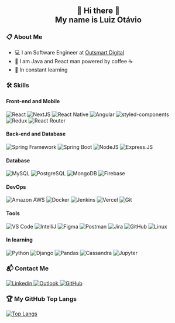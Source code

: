 <h2 align="center">👋 Hi there 👋<br/>My name is Luiz Otávio</h2>

<h3>📋 About Me</h3>
<ul>
  <li>💻 I am Software Engineer at <a href="https://outsmartdigital.com.br/" target="_blank">Outsmart Digital</a></li>
  <li>🚀 I am Java and React man powered by coffee ☕️</li>
  <li>📝 In constant learning</li>
</ul>

<h3>🛠 Skills</h3>
<h4>Front-end and Mobile</h4>
<span>
  <img alt="React" src="https://img.shields.io/badge/React.JS-149dca?style=for-the-badge&logoColor=white&logo=react"/>
  <img alt="NextJS" src="https://img.shields.io/badge/Next.JS-404D59?style=for-the-badge&logoColor=white&logo=nextdotjs"/>
  <img alt="React Native" src="https://img.shields.io/badge/React_Native-333333?style=for-the-badge&logoColor=61dafb&logo=react"/>
  <img alt="Angular" src="https://img.shields.io/badge/Angular-DD0031?style=for-the-badge&logoColor=white&logo=angular"/>
  <img alt="styled-components" src="https://img.shields.io/badge/styled--components-DB7093?style=for-the-badge&logoColor=white&logo=styled-components"/>
  <img alt="Redux" src="https://img.shields.io/badge/Redux-593D88?style=for-the-badge&logoColor=white&logo=redux"/>
  <img alt="React Router" src="https://img.shields.io/badge/React_Router-CA4245?style=for-the-badge&logoColor=white&logo=react-router"/>
</span>

<h4>Back-end and Database</h4>
<span>
  <img alt="Spring Framework" src="https://img.shields.io/badge/Spring-6cb52d?style=for-the-badge&logoColor=white&logo=spring"/>
  <img alt="Spring Boot" src="https://img.shields.io/badge/Spring_Boot-6DB33F?style=for-the-badge&logoColor=white&logo=springboot"/>
  <img alt="NodeJS" src="https://img.shields.io/badge/Node.JS-43853D?style=for-the-badge&logoColor=white&logo=nodedotjs"/>
  <img alt="Express.JS" src="https://img.shields.io/badge/Express.JS-404D59?style=for-the-badge&logoColor=white&logo=express"/>
</span>

<h4>Database</h4>
<span>
  <img alt="MySQL" src="https://img.shields.io/badge/MySQL-00000F?style=for-the-badge&logoColor=white&logo=mysql"/>
  <img alt="PostgreSQL" src="https://img.shields.io/badge/PostgreSQL-316192?style=for-the-badge&logoColor=white&logo=postgresql"/>
  <img alt="MongoDB" src="https://img.shields.io/badge/MongoDB-4EA94B?style=for-the-badge&logoColor=white&logo=mongodb"/>
  <img alt="Firebase" src="https://img.shields.io/badge/Firebase-F29D0C?style=for-the-badge&logoColor=white&logo=firebase"/>
</span>

<h4>DevOps</h4>
<span>
  <img alt="Amazon AWS" src="https://img.shields.io/badge/Amazon_AWS-232F3E?style=for-the-badge&logoColor=white&logo=amazon-aws"/>
  <img alt="Docker" src="https://img.shields.io/badge/Docker-2496ED?style=for-the-badge&logoColor=white&logo=docker"/>
  <img alt="Jenkins" src="https://img.shields.io/badge/Jenkins-D33833?style=for-the-badge&logoColor=white&logo=jenkins"/>
  <img alt="Vercel" src="https://img.shields.io/badge/Vercel-12100E?style=for-the-badge&logoColor=white&logo=vercel"/>
  <img alt="Git" src="https://img.shields.io/badge/Git-E34F26?style=for-the-badge&logoColor=white&logo=git"/>
</span>

<h4>Tools</h4>
<span>
  <img alt="VS Code" src="https://img.shields.io/badge/VS_Code-005ba4?style=for-the-badge&logoColor=white&logo=visual-studio-code"/>
  <img alt="IntelliJ" src="https://img.shields.io/badge/IntelliJ-12100E?style=for-the-badge&logoColor=white&logo=intellij-idea"/>
  <img alt="Figma" src="https://img.shields.io/badge/Figma-4F5156?style=for-the-badge&logoColor=white&logo=figma"/>
  <img alt="Postman" src="https://img.shields.io/badge/Postman-e05320?style=for-the-badge&logoColor=white&logo=postman"/>
  <img alt="Jira" src="https://img.shields.io/badge/Jira-0052cc?style=for-the-badge&logoColor=white&logo=jira"/>
  <img alt="GitHub" src="https://img.shields.io/badge/GitHub-100000?style=for-the-badge&logoColor=white&logo=github"/>
  <img alt="Linux" src="https://img.shields.io/badge/Linux-E34F26?style=for-the-badge&logoColor=black&logo=linux"/>
</span>

<h4>In learning</h4>
<span>
  <img alt="Python" src="https://img.shields.io/badge/Python-14354C?style=for-the-badge&logoColor=white&logo=python"/>
  <img alt="Django" src="https://img.shields.io/badge/Django-092E20?style=for-the-badge&logoColor=white&logo=django"/>
  <img alt="Pandas" src="https://img.shields.io/badge/Pandas-130654?style=for-the-badge&logoColor=white&logo=pandas"/>
  <img alt="Cassandra" src="https://img.shields.io/badge/Cassandra-1c81a0?style=for-the-badge&logoColor=white&logo=apache-cassandra"/>
  <img alt="Jupyter" src="https://img.shields.io/badge/Jupyter-e46e2e?style=for-the-badge&logoColor=white&logo=Jupyter"/>
</span>


<h3>📬 Contact Me</h3>
<span>
  <a target="_blank" href="https://www.linkedin.com/in/luiz-otavio-mendes">
    <img alt="Linkedin" src="https://img.shields.io/badge/luiz--otavio--mendes-0077B5?style=for-the-badge&logoColor=white&logo=Linkedin&link=https://www.linkedin.com/in/luiz-otavio-mendes"/>
  </a>
  <a target="_blank" href="mailto:lotavio18@hotmail.com">
    <img alt="Outlook" src="https://img.shields.io/badge/lotavio18@hotmail.com-0078D4?style=for-the-badge&logoColor=white&logo=microsoft-outlook&link=mailto:lotavio18@hotmail.com"/>
  </a>
  <a target="_blank" href="https://github.com/Luizhttps">
    <img alt="GitHub" src="https://img.shields.io/badge/Luizhttps-330F63?style=for-the-badge&label=Follow&logo=github&link=https://github.com/Luizhttps"/>
  </a>
</span>

<h3> 🏆 My GitHub Top Langs</h3>
<a target="_blank" href="https://github.com/Luizhttps">
  <img alt="Top Langs" src="https://github-readme-stats.vercel.app/api/top-langs/?username=Luizhttps&show_icons=true&theme=dracula&border=false&layout=compact"/>
</a>
